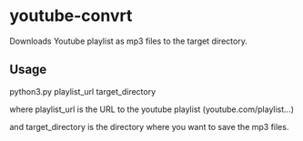 # youtube-convrt
Downloads Youtube playlist as mp3 files to the target directory.

## Usage

python3.py playlist_url target_directory

where playlist_url is the URL to the youtube playlist (youtube.com/playlist...)

and target_directory is the directory where you want to save the mp3 files.
